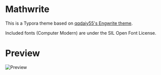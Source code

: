 # Mathwrite

This is a Typora theme based on [qqdaiy55's Engwrite theme](https://github.com/qqdaiyu55/engwrite-theme).


Included fonts (Computer Modern) are under the SIL Open Font License.

# Preview

![Preview](https://i.imgur.com/Xv23hWh.png)